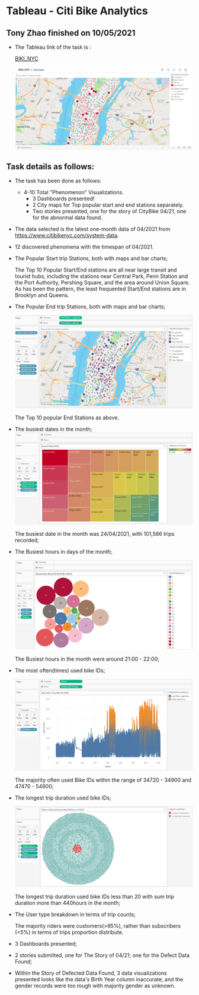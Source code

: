 # Tableau - Citi Bike Analytics

## Tony Zhao finished on 10/05/2021

* The Tableau link of the task is : 
    
    [BIKI_NYC](https://public.tableau.com/app/profile/tony.zhao2691/viz/BIKI_NYC/Map_PopularStartStations0421)
    
    ![BIKI_NYC](images/biki_nyc.PNG)
  

## Task details as follows:

* The task has been done as follows:

    * 4-10 Total "Phenomenon" Visualizations.
        * 3 Dashboards presented!
        * 2 City maps for Top popular start and end stations separately.
        * Two stories presented, one for the story of CityBike 04/21, one for the abnormal data found.    
        
* The data selected is the latest one-month data of 04/2021 from https://www.citibikenyc.com/system-data.

* 12 discovered phenomena with the timespan of 04/2021.

* The Popular Start trip Stations, both with maps and bar charts;
    
    The Top 10 Popular Start/End stations are all near large transit and tourist
    hubs, including the stations near Central Park, Penn Station and the Port Authority, Pershing
    Square, and the area around Union Square. As has been the pattern, the least frequented
    Start/End stations are in Brooklyn and Queens.

* The Popular End trip Stations, both with maps and bar charts;

   ![Popular End Stations](images/hotendstn.PNG) 
    
    The Top 10 popular End Stations as above.

* The busiest dates in the month;
    ![Hot Dates](images/busiestdates.PNG) 

    The busiest date in the month was 24/04/2021, with 101,586 trips recorded;

* The Busiest hours in days of the month;

    ![Hot Hours](images/busiesthours.PNG)

    The Busiest hours in the month were around 21:00 - 22:00;

* The most often(times) used bike IDs;

    ![Busiest IDs](images/busiestbikeid.PNG)

    The majority often used Bike IDs within the range of 34720 - 34900 and 47470 - 54800;

* The longest trip duration used bike IDs; 

    ![longest trip IDs](images/longesttripid.PNG)

    The longest trip duration used bike IDs less than 20 with sum trip duration more than 440hours in the month;

* The User type breakdown in terms of trip counts;

    The majority riders were customers(>95%), rather than subscribers (<5%) in terms of trips proportion distribute.

* 3 Dashboards presented;

* 2 stories submitted, one for The Story of 04/21; one for the Defect Data Found;

* Within the Story of Defected Data Found, 3 data visualizations presented looks like the data's Birth Year column inaccurate,
    and the gender records were too rough with majority gender as unknown.

